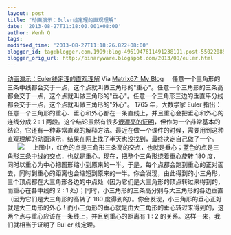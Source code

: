 ```yaml
---
layout: post
title: "动画演示：Euler线定理的直观理解"
date: '2013-08-27T11:18:00.001+08:00'
author: Wenh Q
tags:
modified_time: '2013-08-27T11:18:26.822+08:00'
blogger_id: tag:blogger.com,1999:blog-4961947611491238191.post-5502208509430272811
blogger_orig_url: http://binaryware.blogspot.com/2013/08/euler.html
---
```

[
动画演示：Euler线定理的直观理解](http://www.matrix67.com/blog/archives/5448)
Via [Matrix67: My Blog](http://www.matrix67.com/blog)
    任意一个三角形的三条中线都会交于一点，这个点就叫做三角形的"重心"。任意一个三角形的三条高都会交于一点，这个点就叫做三角形的"垂心"。任意一个三角形三边的垂直平分线都会交于一点，这个点就叫做三角形的"外心"。
1765 年，大数学家 Euler
指出：任意一个三角形的重心、垂心和外心都在一条直线上，并且重心会把垂心和外心的连线分成
2 : 1
两段。这个结论虽然有很多[很漂亮的证明](http://www.matrix67.com/blog/archives/4340)，但作为一个非常基本的结论，它还有一种非常直观的解释方法。最近在做一个课件的时候，需要用到这种直观理解的动画演示，结果在网上找了半天也没找到，最终决定自己做了一个。
      ![](http://www.matrix67.com/blogimage_2013/201308241.gif)
    上图中，红色的点是三角形三条高的交点，也就是垂心；蓝色的点是三角形三条中线的交点，也就是重心。现在，把整个三角形绕着重心旋转
180
度，同时以重心为中心把图形缩小到原来的一半。于是，每个点都会跑到重心的正对面去，同时到重心的距离也会缩短到原来的一半。你会发现，由此得到的小三角形，三个顶点都在大三角形各边的中点处（因为它们是大三角形的顶点转过来得到的，而重心在各中线的
2 : 1
处）；同时，小三角形的三条高分别与大三角形的各边垂直（因为它们是大三角形的高转了
180
度得到的）。你会发现，小三角形的垂心正好就是大三角形的外心！而小三角形的垂心就是由大三角形的垂心转过来得到的，这两个点与重心应该在一条线上，并且到重心的距离有
1 : 2 的关系。这样一来，我们就相当于证明了 Eul er 线定理。
